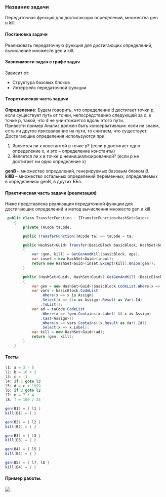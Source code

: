 ### Название задачи
Передаточная функция для достигающих определений, множества gen и kill.

#### Постановка задачи
Реализовать передаточную функция для достигающих определений, вычисление множеств gen и kill.

#### Зависимости задач в графе задач
Зависит от:
* Структура базовых блоков
* Интерфейс передаточной функции

#### Теоретическая часть задачи
 **Определение:** Будем говорить, что определение d достигает точки p, если существует путь от точки, непосредственно следующей за d, к точке p, такой, что d не уничтожается вдоль этого пути.  
Привести пример
Анализ должен быть консервативным: если не знаем, есть ли другое присваивание на пути, то считаем, что существует.  
Достигающие определения используются при:  
1. Является ли x константой в точке p? (если p достигает одно
определение x, и это – определение константы)  
2. Является ли x в точке p неинициализированной? (если p не
достигает ни одно определение x)  

**genB** – множество определений, генерируемых базовым блоком B.  
**killB** – множество остальных определений переменных, определяемых в определениях genB, в других ББл.

#### Практическая часть задачи (реализация)
Ниже представлена реализация передаточной функции для достигающих определений и метод вычисления множеств gen и kill.
```csharp
 public class TransferFunction : ITransferFunction<HashSet<Guid>>
    {
        private TACode taCode;

        public TransferFunction(TACode ta) => taCode = ta;

        public HashSet<Guid> Transfer(BasicBlock basicBlock, HashSet<Guid> input, ILatticeOperations<HashSet<Guid>> ops)
        {
            var (gen, kill) = GetGenAndKill(basicBlock, ops);
            var inset = new HashSet<Guid>(input);
            return new HashSet<Guid>(inset.Except(kill).Union(gen));
        }

        public (HashSet<Guid>, HashSet<Guid>) GetGenAndKill (BasicBlock basicBlock, ILatticeOperations<HashSet<Guid>> ops)
        {
            var gen = new HashSet<Guid>(basicBlock.CodeList.Where(x => x is Assign).Select(x => x.Label));
            var vars = basicBlock.CodeList
                .Where(x => x is Assign)
                .Select(x => ((x as Assign).Result as Var).Id)
                .ToList();
            var ad = taCode.CodeList
                .Where(x => !gen.Contains(x.Label) && x is Assign)
                .Cast<Assign>()
                .Where(x => vars.Contains((x.Result as Var).Id))
                .Select(x => x.Label);
            var kill = new HashSet<Guid>(ad);
            return (gen, kill);
        }
    }
```

#### Тесты
```csharp
l1: a = 3 - 5
l2: b = 10 + 2
l3: c = -1
l4: if 1 goto l3
l5: d = c + 1999
l6: if 2 goto l2
l7: e = 7 * 4
l8: f = 100 / 25
```
```csharp
gen(B1) = { l1 }
kill(B1) = { }

gen(B2) = { l2 }
kill(B2) = { }

gen(B3) = { l3 }
kill(B3) = { }

gen(B4) = { l5 }
kill(B4) = { }

gen(B5) = { l7, l8 }
kill(B4) = { }
```

#### Пример работы.
![](https://image.ibb.co/hjczy8/Capture.png)


